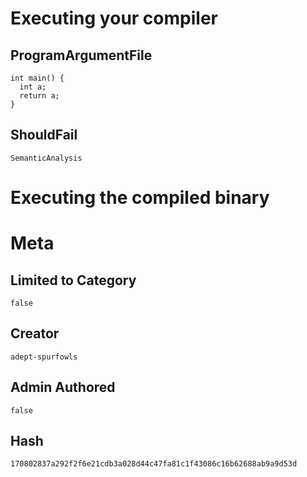 # Executing your compiler

## ProgramArgumentFile

```
int main() {
  int a;
  return a;
}
```

## ShouldFail

```
SemanticAnalysis
```

# Executing the compiled binary

# Meta

## Limited to Category

```
false
```

## Creator

```
adept-spurfowls
```

## Admin Authored

```
false
```

## Hash

```
170802837a292f2f6e21cdb3a028d44c47fa81c1f43086c16b62688ab9a9d53d
```
